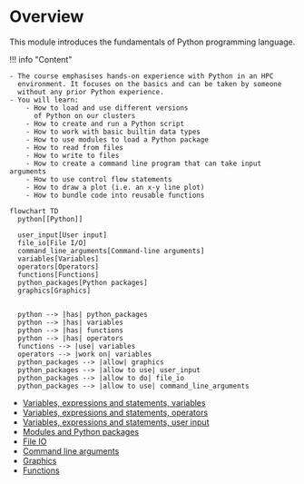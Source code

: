 # Overview

This module introduces the fundamentals of Python programming language.

!!! info "Content"

    - The course emphasises hands-on experience with Python in an HPC
      environment. It focuses on the basics and can be taken by someone
      without any prior Python experience.
    - You will learn:
        - How to load and use different versions
          of Python on our clusters
        - How to create and run a Python script
        - How to work with basic builtin data types
        - How to use modules to load a Python package
        - How to read from files
        - How to write to files
        - How to create a command line program that can take input arguments
        - How to use control flow statements
        - How to draw a plot (i.e. an x-y line plot)
        - How to bundle code into reusable functions

```mermaid
flowchart TD
  python[[Python]]

  user_input[User input]
  file_io[File I/O]
  command_line_arguments[Command-line arguments]
  variables[Variables]
  operators[Operators]
  functions[Functions]
  python_packages[Python packages]
  graphics[Graphics]


  python --> |has| python_packages
  python --> |has| variables
  python --> |has| functions
  python --> |has| operators
  functions --> |use| variables
  operators --> |work on| variables
  python_packages --> |allow| graphics
  python_packages --> |allow to use| user_input
  python_packages --> |allow to do| file_io
  python_packages --> |allow to use| command_line_arguments
```

- [Variables, expressions and statements, variables](variables_expressions_and_statements_1.md)
- [Variables, expressions and statements, operators](variables_expressions_and_statements_2.md)
- [Variables, expressions and statements, user input](variables_expressions_and_statements_3.md)
- [Modules and Python packages](hello_little_turtles.md)
- [File IO](files.md)
- [Command line arguments](command_line_arguments.md)
- [Graphics](graphics.md)
- [Functions](functions.md)
